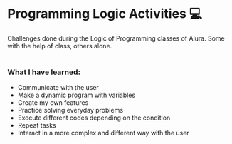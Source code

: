 # Programming Logic Activities :computer:
Challenges done during the Logic of Programming classes of Alura. Some with the help of class, others alone.
<br/><br/>

### What I have learned:
* Communicate with the user
* Make a dynamic program with variables
* Create my own features
* Practice solving everyday problems
* Execute different codes depending on the condition
* Repeat tasks
* Interact in a more complex and different way with the user
